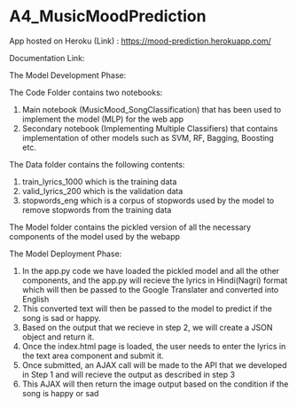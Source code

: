 # A4_MusicMoodPrediction

App hosted on Heroku (Link) : https://mood-prediction.herokuapp.com/

Documentation Link: 

The Model Development Phase:

  The Code Folder contains two notebooks:
  1. Main notebook (MusicMood_SongClassification) that has been used to implement the model (MLP) for the web app
  2. Secondary notebook (Implementing Multiple Classifiers) that contains implementation of other models such as SVM, RF, Bagging, Boosting   etc.

  The Data folder contains the following contents:
  1. train_lyrics_1000 which is the training data
  2. valid_lyrics_200 which is the validation data
  3. stopwords_eng which is a corpus of stopwords used by the model to remove stopwords from the training data

  The Model folder contains the pickled version of all the necessary components of the model used by the webapp

The Model Deployment Phase:
    
  1. In the app.py code we have loaded the pickled model and all the other components, and the app.py will recieve the lyrics in   Hindi(Nagri) format which will then be passed to the Google Translater and converted into English
  2. This converted text will then be passed to the model to predict if the song is sad or happy.
  3. Based on the output that we recieve in step 2, we will create a JSON object and return it.
  4. Once the index.html page is loaded, the user needs to enter the lyrics in the text area component and submit it.
  5. Once submitted, an AJAX call will be made to the API that we developed in Step 1 and will recieve the output as described in step 3
  6. This AJAX will then return the image output based on the condition if the song is happy or sad
